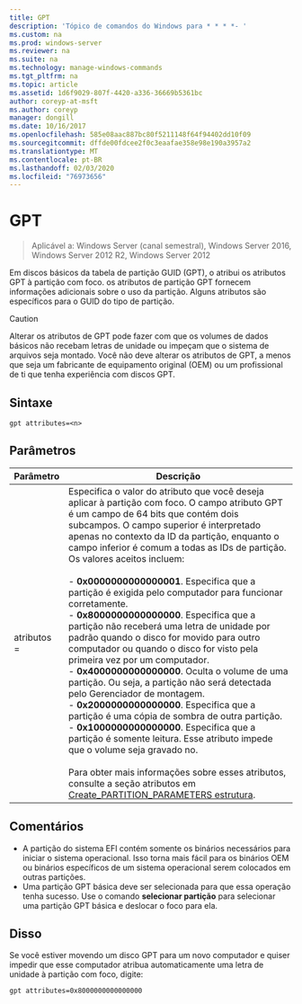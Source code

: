 ```yaml
---
title: GPT
description: 'Tópico de comandos do Windows para * * * *- '
ms.custom: na
ms.prod: windows-server
ms.reviewer: na
ms.suite: na
ms.technology: manage-windows-commands
ms.tgt_pltfrm: na
ms.topic: article
ms.assetid: 1d6f9029-807f-4420-a336-36669b5361bc
author: coreyp-at-msft
ms.author: coreyp
manager: dongill
ms.date: 10/16/2017
ms.openlocfilehash: 585e08aac887bc80f5211148f64f94402dd10f09
ms.sourcegitcommit: dffde00fdcee2f0c3eaafae358e98e190a3957a2
ms.translationtype: MT
ms.contentlocale: pt-BR
ms.lasthandoff: 02/03/2020
ms.locfileid: "76973656"
---
```

# <a name="gpt"></a>GPT

>Aplicável a: Windows Server (canal semestral), Windows Server 2016, Windows Server 2012 R2, Windows Server 2012

Em discos básicos da tabela de partição GUID (GPT), o atribui os atributos GPT à partição com foco.  os atributos de partição GPT fornecem informações adicionais sobre o uso da partição. Alguns atributos são específicos para o GUID do tipo de partição.

> [!CAUTION]
> Alterar os atributos de GPT pode fazer com que os volumes de dados básicos não recebam letras de unidade ou impeçam que o sistema de arquivos seja montado. Você não deve alterar os atributos de GPT, a menos que seja um fabricante de equipamento original (OEM) ou um profissional de ti que tenha experiência com discos GPT.

## <a name="syntax"></a>Sintaxe

```
gpt attributes=<n>
```

## <a name="parameters"></a>Parâmetros

|   Parâmetro    |                                                                                                                                                                                                                                                                                                                                                                                                                                                                                                                                                                                                                               Descrição                                                                                                                                                                                                                                                                                                                                                                                                                                                                                                                                                                                                                                |
|----------------|--------------------------------------------------------------------------------------------------------------------------------------------------------------------------------------------------------------------------------------------------------------------------------------------------------------------------------------------------------------------------------------------------------------------------------------------------------------------------------------------------------------------------------------------------------------------------------------------------------------------------------------------------------------------------------------------------------------------------------------------------------------------------------------------------------------------------------------------------------------------------------------------------------------------------------------------------------------------------------------------------------------------------------------------------------------------------------------------------------------------------------------------------------------------------------------------------------------------------------------------------------------------------|
| atributos =<n> | Especifica o valor do atributo que você deseja aplicar à partição com foco. O campo atributo GPT é um campo de 64 bits que contém dois subcampos. O campo superior é interpretado apenas no contexto da ID da partição, enquanto o campo inferior é comum a todas as IDs de partição. Os valores aceitos incluem:<br /><br />-   **0x0000000000000001**. Especifica que a partição é exigida pelo computador para funcionar corretamente.<br />-   **0x8000000000000000**. Especifica que a partição não receberá uma letra de unidade por padrão quando o disco for movido para outro computador ou quando o disco for visto pela primeira vez por um computador.<br />-   **0x4000000000000000**. Oculta o volume de uma partição. Ou seja, a partição não será detectada pelo Gerenciador de montagem.<br />-   **0x2000000000000000**. Especifica que a partição é uma cópia de sombra de outra partição.<br />-   **0x1000000000000000**. Especifica que a partição é somente leitura. Esse atributo impede que o volume seja gravado no.<br /><br />Para obter mais informações sobre esses atributos, consulte a seção atributos em [Create_PARTITION_PARAMETERS estrutura](https://go.microsoft.com/fwlink/?LinkId=203812). |

## <a name="remarks"></a>Comentários

- A partição do sistema EFI contém somente os binários necessários para iniciar o sistema operacional. Isso torna mais fácil para os binários OEM ou binários específicos de um sistema operacional serem colocados em outras partições.
- Uma partição GPT básica deve ser selecionada para que essa operação tenha sucesso. Use o comando **selecionar partição** para selecionar uma partição GPT básica e deslocar o foco para ela.

## <a name="BKMK_examples"></a>Disso

  Se você estiver movendo um disco GPT para um novo computador e quiser impedir que esse computador atribua automaticamente uma letra de unidade à partição com foco, digite:
  ```
  gpt attributes=0x8000000000000000
  ```

